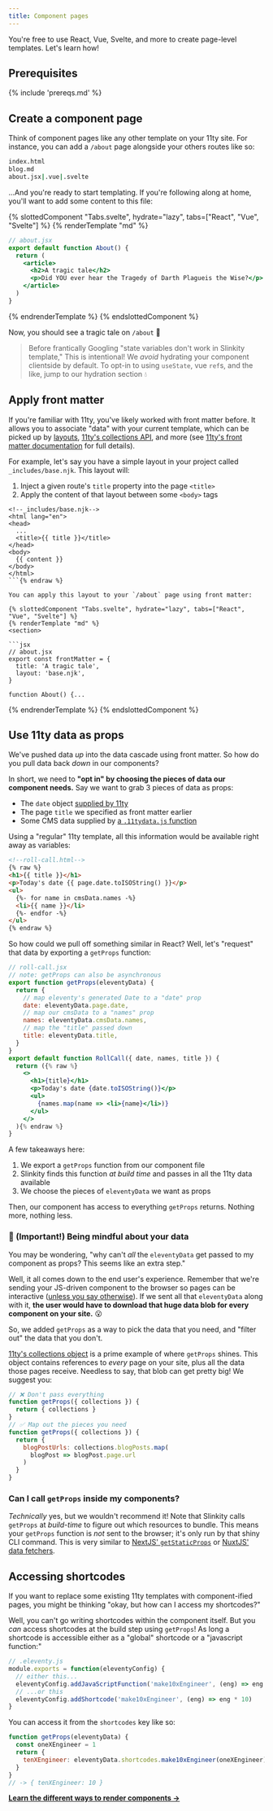 ```yaml
---
title: Component pages
---
```


You're free to use React, Vue, Svelte, and more to create page-level templates. Let's learn how!

## Prerequisites

{% include 'prereqs.md' %}

## Create a component page

Think of component pages like any other template on your 11ty site. For instance, you can add a `/about` page alongside your others routes like so:

```bash
index.html
blog.md
about.jsx|.vue|.svelte
```

...And you're ready to start templating. If you're following along at home, you'll want to add some content to this file:

{% slottedComponent "Tabs.svelte", hydrate="lazy", tabs=["React", "Vue", "Svelte"] %}
{% renderTemplate "md" %}
<section>

```jsx
// about.jsx
export default function About() {
  return (
    <article>
      <h2>A tragic tale</h2>
      <p>Did YOU ever hear the Tragedy of Darth Plagueis the Wise?</p>
    </article>
  )
}
```
</section>
<section hidden>

```html
<!--about.vue-->
<template>
  <article>
    <h2>A tragic tale</h2>
    <p>Did YOU ever hear the Tragedy of Darth Plagueis the Wise?</p>
  </article>
</template>
```
</section>
<section hidden>

```html
<!--about.svelte-->
<article>
  <h2>A tragic tale</h2>
  <p>Did YOU ever hear the Tragedy of Darth Plagueis the Wise?</p>
</article>
```
</section>
{% endrenderTemplate %}
{% endslottedComponent %}

Now, you should see a tragic tale on `/about` 👀

> Before frantically Googling "state variables don't work in Slinkity template," This is intentional! We _avoid_ hydrating your component clientside by default. To opt-in to using `useState`, vue `ref`s, and the like, jump to our hydration section 💧

## Apply front matter

If you're familiar with 11ty, you've likely worked with front matter before. It allows you to associate "data" with your current template, which can be picked up by [layouts](https://www.11ty.dev/docs/layouts/), [11ty's collections API](https://www.11ty.dev/docs/collections/), and more (see [11ty's front matter documentation](https://www.11ty.dev/docs/data-frontmatter/) for full details).

For example, let's say you have a simple layout in your project called `_includes/base.njk`. This layout will:
1. Inject a given route's `title` property into the page `<title>`
2. Apply the content of that layout between some `<body>` tags

```html{% raw %}
<!--_includes/base.njk-->
<html lang="en">
<head>
  ...
  <title>{{ title }}</title>
</head>
<body>
  {{ content }}
</body>
</html>
```{% endraw %}

You can apply this layout to your `/about` page using front matter:

{% slottedComponent "Tabs.svelte", hydrate="lazy", tabs=["React", "Vue", "Svelte"] %}
{% renderTemplate "md" %}
<section>

```jsx
// about.jsx
export const frontMatter = {
  title: 'A tragic tale',
  layout: 'base.njk',
}

function About() {...
```
</section>
<section hidden>

```html
<!--about.vue-->
<template>
  ...
</template>

<script>
  export const frontMatter = {
    title: 'A tragic tale',
    layout: 'base.njk',
  }
</script>
```
</section>
<section hidden>

> Note: don't forget `context="module"` here! This allows us to export data from our component. [See the Svelte docs](https://svelte.dev/tutorial/module-exports) for more.

```html
<!--about.svelte-->
<script context="module">
  export const frontMatter = {
    title: 'A tragic tale',
    layout: 'base.njk',
  }
</script>

<article>
  ...
</article>
```
</section>

{% endrenderTemplate %}
{% endslottedComponent %}

## Use 11ty data as props

We've pushed data _up_ into the data cascade using front matter. So how do you pull data back _down_ in our components?

In short, we need to **"opt in" by choosing the pieces of data our component needs.** Say we want to grab 3 pieces of data as props:
- The `date` object [supplied by 11ty](https://www.11ty.dev/docs/data-eleventy-supplied/)
- The page `title` we specified as front matter earlier
- Some CMS data supplied by [a `.11tydata.js` function](https://www.11ty.dev/docs/data-template-dir/)

Using a "regular" 11ty template, all this information would be available right away as variables:

```html
<!--roll-call.html-->
{% raw %}
<h1>{{ title }}</h1>
<p>Today's date {{ page.date.toISOString() }}</p>
<ul>
  {%- for name in cmsData.names -%}
  <li>{{ name }}</li>
  {%- endfor -%}
</ul>
{% endraw %}
```

So how could we pull off something similar in React? Well, let's "request" that data by exporting a `getProps` function:

```jsx
// roll-call.jsx
// note: getProps can also be asynchronous
export function getProps(eleventyData) {
  return {
    // map eleventy's generated Date to a "date" prop
    date: eleventyData.page.date,
    // map our cmsData to a "names" prop
    names: eleventyData.cmsData.names,
    // map the "title" passed down
    title: eleventyData.title,
  }
}
export default function RollCall({ date, names, title }) {
  return ({% raw %}
    <>
      <h1>{title}</h1>
      <p>Today's date {date.toISOString()}</p>
      <ul>
        {names.map(name => <li>{name}</li>)}
      </ul>
    </>
  ){% endraw %}
}
```

A few takeaways here:

1. We export a `getProps` function from our component file
2. Slinkity finds this function _at build time_ and passes in all the 11ty data available
3. We choose the pieces of `eleventyData` we want as props

Then, our component has access to everything `getProps` returns. Nothing more, nothing less.

### 🚨 (Important!) Being mindful about your data

You may be wondering, "why can't _all_ the `eleventyData` get passed to my component as props? This seems like an extra step."

Well, it all comes down to the end user's experience. Remember that we're sending your JS-driven component to the browser so pages can be interactive ([unless you say otherwise](/docs/partial-hydration/)). If we sent all that `eleventyData` along with it, **the user would have to download that huge data blob for every component on your site.** 😮

So, we added `getProps` as a way to pick the data that you need, and "filter out" the data that you don't.

[11ty's collections object](https://www.11ty.dev/docs/collections/) is a prime example of where `getProps` shines. This object contains references to _every_ page on your site, plus all the data those pages receive. Needless to say, that blob can get pretty big! We suggest you:

```jsx
// ❌ Don't pass everything
function getProps({ collections }) {
  return { collections }
}
// ✅ Map out the pieces you need
function getProps({ collections }) {
  return {
    blogPostUrls: collections.blogPosts.map(
      blogPost => blogPost.page.url
    )
  }
}
```

### Can I call `getProps` inside my components?

_Technically_ yes, but we wouldn't recommend it! Note that Slinkity calls `getProps` at _build-time_ to figure out which resources to bundle. This means your `getProps` function is _not_ sent to the browser; it's only run by that shiny CLI command. This is very similar to [NextJS' `getStaticProps`](https://nextjs.org/docs/basic-features/data-fetching#getstaticprops-static-generation) or [NuxtJS' data fetchers](https://nuxtjs.org/docs/2.x/features/data-fetching).

## Accessing shortcodes

If you want to replace some existing 11ty templates with component-ified pages, you might be thinking "okay, but how can I access my shortcodes?"

Well, you can't go writing shortcodes within the component itself. But you _can_ access shortcodes at the build step using `getProps`! As long a shortcode is accessible either as a "global" shortcode or a "javascript function:"

```js
// .eleventy.js
module.exports = function(eleventyConfig) {
  // either this...
  eleventyConfig.addJavaScriptFunction('make10xEngineer', (eng) => eng * 10)
  // ...or this
  eleventyConfig.addShortcode('make10xEngineer', (eng) => eng * 10)
}
```

You can access it from the `shortcodes` key like so:

```js
function getProps(eleventyData) {
  const oneXEngineer = 1
  return {
    tenXEngineer: eleventyData.shortcodes.make10xEngineer(oneXEngineer)
  }
}
// -> { tenXEngineer: 10 }
```

**[Learn the different ways to render components →](/docs/partial-hydration/)**